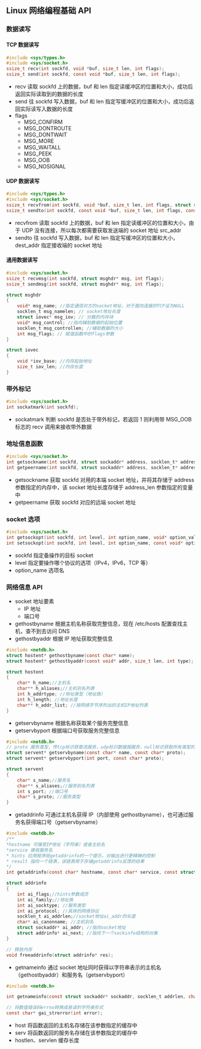 ## Linux 网络编程基础 API

### 数据读写

#### TCP 数据读写

```C
#include <sys/types.h>
#include <sys/socket.h>
ssize_t recv(int sockfd, void *buf, size_t len, int flags);
ssize_t send(int sockfd, const void *buf, size_t len, int flags);
```

- recv 读取 sockfd 上的数据，buf 和 len 指定读缓冲区的位置和大小，成功后返回实际读取到的数据的长度
- send 往 sockfd 写入数据，buf 和 len 指定写缓冲区的位置和大小，成功后返回实际读写入数据的长度
- flags
  - MSG_CONFIRM
  - MSG_DONTROUTE
  - MSG_DONTWAIT
  - MSG_MORE
  - MSG_WAITALL
  - MSG_PEEK
  - MSG_OOB
  - MSG_NOSIGNAL

#### UDP 数据读写

```C
#include <sys/types.h>
#include <sys/socket.h>
ssize_t recvfrom(int sockfd, void *buf, size_t len, int flags, struct sockaddr* src_addr, socklen_t* addrlen);
ssize_t sendto(int sockfd, const void *buf, size_t len, int flags, const struct sockaddr* dest_addr, socklen_t addrlen);
```

- recvfrom 读取 sockfd 上的数据，buf 和 len 指定读缓冲区的位置和大小，由于 UDP 没有连接，所以每次都需要获取发送端的 socket 地址 src_addr
- sendto 往 sockfd 写入数据，buf 和 len 指定写缓冲区的位置和大小，dest_addr 指定接收端的 socket 地址

#### 通用数据读写

```C
#include <sys/socket.h>
ssize_t recvmsg(int sockfd, struct msghdr* msg, int flags);
ssize_t sendmsg(int sockfd, struct msghdr* msg, int flags);

struct msghdr
{
    void* msg_name; //指定通信对方的socket地址，对于面向连接的TCP设为NULL
    socklen_t msg_namelen; // socket地址长度
    struct iovec* msg_iov; // 分散的内存块
    void* msg_control; //指向辅助数据的起始位置
    socklen_t msg_controllen; //辅助数据的大小
    int msg_flags; // 赋值函数中的flags参数
}

struct iovec
{
    void *iov_base; //内存起始地址
    size_t iov_len; //内存长度
}
```

### 带外标记

```C
#include <sys/socket.h>
int sockatmark(int sockfd);
```

- sockatmark 判断 sockfd 是否处于带外标记，若返回 1 则利用带 MSG_OOB 标志的 recv 调用来接收带外数据

### 地址信息函数

```C
#include <sys/socket.h>
int getsockname(int sockfd, struct sockaddr* address, socklen_t* address_len);
int getpeername(int sockfd, struct sockaddr* address, socklen_t* address_len);
```

- getsockname 获取 sockfd 对用的本端 socket 地址，并将其存储于 address 参数指定的内存中，该 socket 地址长度存储于 address_len 参数指定的变量中
- getpeername 获取 sockfd 对应的远端 socket 地址

### socket 选项

```C
#include <sys/socket.h>
int getsockopt(int sockfd, int level, int option_name, void* option_value, socklen_t* restrict option_len);
int setsockopt(int sockfd, int level, int option_name, const void* option_value, socklen_t option_len);
```

- sockfd 指定备操作的目标 socket
- level 指定要操作哪个协议的选项（IPv4，IPv6，TCP 等）
- option_name 选项名

### 网络信息 API

- socket 地址要素
  - IP 地址
  - 端口号
- gethostbyname 根据主机名称获取完整信息，现在 /etc/hosts 配置查找主机，查不到去访问 DNS
- gethostbyaddr 根据 IP 地址获取完整信息

```C
#include <netdb.h>
struct hostent* gethostbyname(const char* name);
struct hostent* gethostbyaddr(const void* addr, size_t len, int type);

struct hostent
{
    char* h_name;//主机名
    char** h_aliases;//主机别名列表
    int h_addrtype; //地址类型（地址族）
    int h_length; //地址长度
    char** h_addr_list; //按网络字节序列出的主机IP地址列表
}
```

- getservbyname 根据名称获取某个服务完整信息
- getservbyport 根据端口号获取服务完整信息

```C
#include <netdb.h>
// proto 服务类型，传tcp标识获取流服务，udp标识数据报服务，null标识获取所有类型的服务
struct servent* getservbyname(const char* name, const char* proto);
struct servent* getservbyport(int port, const char* proto);

struct servent
{
    char* s_name;//服务名
    char** s_aliases;//服务别名列表
    int s_port; //端口号
    char* s_proto; //服务类型
}
```

- getaddrinfo 可通过主机名获得 IP（内部使用 gethostbyname），也可通过服务名获得端口号（getservbyname）

```C
#include <netdb.h>
/**
*hostname 可接受IP地址（字符串）或者主机名
*service 接收服务名
* hints 应用程序给getaddrinfo的一个提示，对输出进行更精确的控制
* result 指向一个链表，该链表用于存储getaddrinfo反馈的结果
*/
int getaddrinfo(const char* hostname, const char* service, const struct addrinfo* hints, struct addrinfo** result);

struct addrinfo
{
    int ai_flags;//hints参数成员
    int ai_family;//地址族
    int ai_socktype; //服务类型
    int ai_protocol; //具体的网络协议
    socklen_t ai_addrlen;//socket地址ai_addr的长度
    char* ai_canonname; //主机别名
    struct sockaddr* ai_addr; //指向socket地址
    struct addrinfo* ai_next; //指向下一个sockinfo结构的对象
}

// 释放内存
void freeaddrinfo(struct addrinfo* res);
```

- getnameinfo 通过 socket 地址同时获得以字符串表示的主机名（gethostbyaddr）和服务名（getservbyport）

```C
#include <netdb.h>

int getnameinfo(const struct sockaddr* sockaddr, socklen_t addrlen, char* host, socklen_t hostlen, char* serv, socklen_t servlen, int flags);

// 将数值错误码errno转换成易读的字符串形式
const char* gai_strerror(int error);
```

- host 将函数返回的主机名存储在该参数指定的缓存中
- serv 将函数返回的服务名存储在该参数指定的缓存中
- hostlen、servlen 缓存长度
